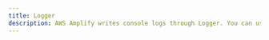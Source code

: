 ```yaml
---
title: Logger
description: AWS Amplify writes console logs through Logger. You can use Logger in your apps for the same purpose.
---
```


<inline-fragment platform="js" src="~/lib/utilities/fragments/logger.md"></inline-fragment>